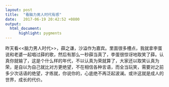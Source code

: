 ```yaml
---
layout: post
title:  "看脑力男人时代有感"
date:   2017-06-19 20:42:52 +0800
output:
  html_document:
      highlight: pygments
---
```


昨天看<<脑力男人时代>>，薛之谦，沙溢作为嘉宾。里面很多槽点，我就拿李蛋说和老婆一起唱过薛的歌，然后有那么一秒薛当真了，李蛋很惊讶地取笑了薛。认真你就输了，这是个什么样的年代，不以认真为荣就算了，大家还以取笑认真为荣，是自以为自己就比对方更绝望，不在相信各种言语，而全当玩笑，需要对之前多少次话语的绝望，才练就，你说你的，心底绝不再泛起波澜。或许这就是成人的世界，成长的代价。
